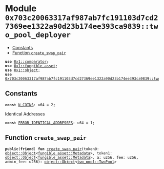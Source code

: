 
<a id="0x703c20063317af987ab7fc191103d7cd27369ee1322a90d23b174ee393ca9839_two_pool_deployer"></a>

# Module `0x703c20063317af987ab7fc191103d7cd27369ee1322a90d23b174ee393ca9839::two_pool_deployer`



-  [Constants](#@Constants_0)
-  [Function `create_swap_pair`](#0x703c20063317af987ab7fc191103d7cd27369ee1322a90d23b174ee393ca9839_two_pool_deployer_create_swap_pair)


<pre><code><b>use</b> <a href="">0x1::comparator</a>;
<b>use</b> <a href="">0x1::fungible_asset</a>;
<b>use</b> <a href="">0x1::object</a>;
<b>use</b> <a href="two_pool.md#0x703c20063317af987ab7fc191103d7cd27369ee1322a90d23b174ee393ca9839_two_pool">0x703c20063317af987ab7fc191103d7cd27369ee1322a90d23b174ee393ca9839::two_pool</a>;
</code></pre>



<a id="@Constants_0"></a>

## Constants


<a id="0x703c20063317af987ab7fc191103d7cd27369ee1322a90d23b174ee393ca9839_two_pool_deployer_N_COINS"></a>



<pre><code><b>const</b> <a href="two_pool_deployer.md#0x703c20063317af987ab7fc191103d7cd27369ee1322a90d23b174ee393ca9839_two_pool_deployer_N_COINS">N_COINS</a>: u64 = 2;
</code></pre>



<a id="0x703c20063317af987ab7fc191103d7cd27369ee1322a90d23b174ee393ca9839_two_pool_deployer_ERROR_IDENTICAL_ADDRESSES"></a>

Identical Addresses


<pre><code><b>const</b> <a href="two_pool_deployer.md#0x703c20063317af987ab7fc191103d7cd27369ee1322a90d23b174ee393ca9839_two_pool_deployer_ERROR_IDENTICAL_ADDRESSES">ERROR_IDENTICAL_ADDRESSES</a>: u64 = 1;
</code></pre>



<a id="0x703c20063317af987ab7fc191103d7cd27369ee1322a90d23b174ee393ca9839_two_pool_deployer_create_swap_pair"></a>

## Function `create_swap_pair`



<pre><code><b>public</b>(<b>friend</b>) <b>fun</b> <a href="two_pool_deployer.md#0x703c20063317af987ab7fc191103d7cd27369ee1322a90d23b174ee393ca9839_two_pool_deployer_create_swap_pair">create_swap_pair</a>(token0: <a href="_Object">object::Object</a>&lt;<a href="_Metadata">fungible_asset::Metadata</a>&gt;, token1: <a href="_Object">object::Object</a>&lt;<a href="_Metadata">fungible_asset::Metadata</a>&gt;, a: u256, fee: u256, admin_fee: u256): <a href="_Object">object::Object</a>&lt;<a href="two_pool.md#0x703c20063317af987ab7fc191103d7cd27369ee1322a90d23b174ee393ca9839_two_pool_TwoPool">two_pool::TwoPool</a>&gt;
</code></pre>
